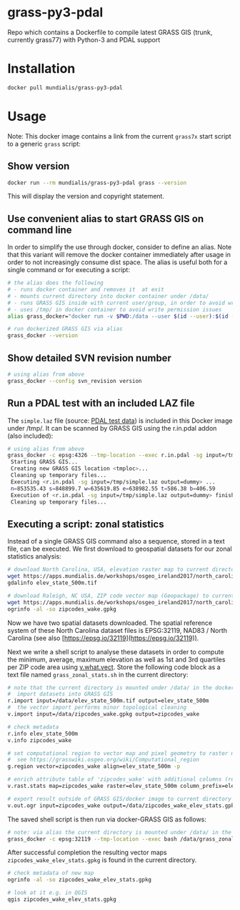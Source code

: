 # grass-py3-pdal
Repo which contains a Dockerfile to compile latest GRASS GIS (trunk, currently grass77) with Python-3 and PDAL support

# Installation

```bash
docker pull mundialis/grass-py3-pdal
```

# Usage

Note: This docker image contains a link from the current `grass7x` start script to a generic `grass` script:

## Show version

```bash
docker run --rm mundialis/grass-py3-pdal grass --version
```

This will display the version and copyright statement.

## Use convenient alias to start GRASS GIS on command line

In order to simplify the use through docker, consider to define an alias.
Note that this variant will remove the docker container immediately after usage
in order to not increasingly consume dist space.
The alias is useful both for a single command or for executing a script:

```bash
# the alias does the following
# - runs docker container and removes it  at exit
# - mounts current directory into docker container under /data/
# - runs GRASS GIS inside with current user/group, in order to avoid writing out data as root user
# - uses /tmp/ in docker container to avoid write permission issues
alias grass_docker="docker run -v $PWD:/data --user $(id --user):$(id --group) -e "HOME=/tmp/" --rm mundialis/grass-py3-pdal grass"

# run dockerized GRASS GIS via alias
grass_docker --version
```

## Show detailed SVN revision number

```bash
# using alias from above
grass_docker --config svn_revision version
```

## Run a PDAL test with an included LAZ file

The `simple.laz` file (source: [PDAL test data](https://github.com/PDAL/PDAL/tree/master/test/data/laz))
is included in this Docker image under /tmp/. It can be scanned by GRASS GIS using the r.in.pdal addon (also included):

```bash
# using alias from above
grass_docker -c epsg:4326 --tmp-location --exec r.in.pdal -sg input=/tmp/simple.laz output=dummy
 Starting GRASS GIS...
 Creating new GRASS GIS location <tmploc>...
 Cleaning up temporary files...
 Executing <r.in.pdal -sg input=/tmp/simple.laz output=dummy> ...
 n=853535.43 s=848899.7 w=635619.85 e=638982.55 t=586.38 b=406.59
 Execution of <r.in.pdal -sg input=/tmp/simple.laz output=dummy> finished.
 Cleaning up temporary files...
```

## Executing a script: zonal statistics

Instead of a single GRASS GIS command also a sequence, stored in a text file, can be executed.
We first download to geospatial datasets for our zonal statistics analysis:

```bash
# download North Carolina, USA, elevation raster map to current directory
wget https://apps.mundialis.de/workshops/osgeo_ireland2017/north_carolina/elev_state_500m.tif
gdalinfo elev_state_500m.tif

# download Raleigh, NC USA, ZIP code vector map (Geopackage) to current directory
wget https://apps.mundialis.de/workshops/osgeo_ireland2017/north_carolina/zipcodes_wake.gpkg
ogrinfo -al -so zipcodes_wake.gpkg
```

Now we have two spatial datasets downloaded. The spatial reference system of these
North Carolina dataset files is EPSG:32119, NAD83 / North Carolina (see also
[https://epsg.io/32119](https://epsg.io/32119)).

Next we write a shell script to analyse these datasets in order to compute the minimum, average,
maximum elevation as well as 1st and 3rd quartiles per ZIP code area using
[v.what.vect](https://grass.osgeo.org/grass76/manuals/v.what.vect.html). Store the following
code block as a text file named `grass_zonal_stats.sh` in the current directory:

```bash
# note that the current directory is mounted under /data/ in the docker container
#  import datasets into GRASS GIS
r.import input=/data/elev_state_500m.tif output=elev_state_500m
#  the vector import performs minor topological cleaning
v.import input=/data/zipcodes_wake.gpkg output=zipcodes_wake

# check metadata
r.info elev_state_500m
v.info zipcodes_wake

# set computational region to vector map and pixel geometry to raster map
#  see https://grasswiki.osgeo.org/wiki/Computational_region
g.region vector=zipcodes_wake align=elev_state_500m -p

# enrich attribute table of 'zipcodes_wake' with additional columns (results of zonal statistics)
v.rast.stats map=zipcodes_wake raster=elev_state_500m column_prefix=elev method=minimum,maximum,average,first_quartile,third_quartile

# export result outside of GRASS GIS/docker image to current directory
v.out.ogr input=zipcodes_wake output=/data/zipcodes_wake_elev_stats.gpkg
```

The saved shell script is then run via docker-GRASS GIS as follows:

```bash
# note: via alias the current directory is mounted under /data/ in the docker container
grass_docker -c epsg:32119 --tmp-location --exec bash /data/grass_zonal_stats.sh
```

After successful completion the resulting vector maps `zipcodes_wake_elev_stats.gpkg` is found
in the current directory.

```bash
# check metadata of new map
ogrinfo -al -so zipcodes_wake_elev_stats.gpkg

# look at it e.g. in QGIS
qgis zipcodes_wake_elev_stats.gpkg
```
